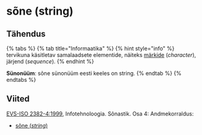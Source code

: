 # sõne \(string\)

## Tähendus

{% tabs %}
{% tab title="Informaatika" %}
{% hint style="info" %}
tervikuna käsitletav samalaadsete elementide, näiteks [märkide](maerk-character.md) \(_character_\), järjend \(_sequence_\).
{% endhint %}

**Sünonüüm**: sõne sünonüüm eesti keeles on string.
{% endtab %}
{% endtabs %}

## Viited

[EVS-ISO 2382-4:1999](https://www.evs.ee/et/evs-iso-2382-4-1999), Infotehnoloogia. Sõnastik. Osa 4: Andmekorraldus:

* [sõne \(_string_\)](http://www.eki.ee/dict/its/index.cgi?Q=D0892BB2-6C03-1014-88DC-FC5F0DBED45A&F=GUID&C01=1&C02=0&C10=1)

